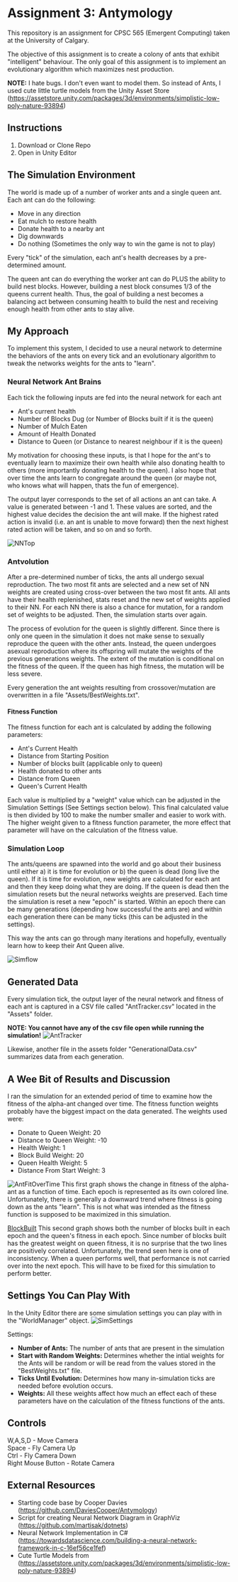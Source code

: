 # Assignment 3: Antymology

This repository is an assignment for CPSC 565 (Emergent Computing) taken at the University of Calgary.

The objective of this assignment is to create a colony of ants that exhibit "intelligent" behaviour. The only goal of this assignment is to implement an evolutionary algorithm which maximizes nest production.

**NOTE:** I hate bugs. I don't even want to model them. So instead of Ants, I used cute little turtle models from the Unity Asset Store (https://assetstore.unity.com/packages/3d/environments/simplistic-low-poly-nature-93894)

## Instructions
1. Download or Clone Repo
2. Open in Unity Editor

## The Simulation Environment
The world is made up of a number of worker ants and a single queen ant. Each ant can do the following:
- Move in any direction
- Eat mulch to restore health
- Donate health to a nearby ant
- Dig downwards
- Do nothing (Sometimes the only way to win the game is not to play)

Every "tick" of the simulation, each ant's health decreases by a pre-determined amount.

The queen ant can do everything the worker ant can do PLUS the ability to build nest blocks. However, building a nest block consumes 1/3 of the queens current health. Thus, the goal of building a nest becomes a balancing act between consuming health to build the nest and receiving enough health from other ants to stay alive.

## My Approach
To implement this system, I decided to use a neural network to determine the behaviors of the ants on every tick and an evolutionary algorithm to tweak the networks weights for the ants to "learn".

### Neural Network Ant Brains
Each tick the following inputs are fed into the neural network for each ant
- Ant's current health
- Number of Blocks Dug (or Number of Blocks built if it is the queen)
- Number of Mulch Eaten
- Amount of Health Donated
- Distance to Queen (or Distance to nearest neighbour if it is the queen)

My motivation for choosing these inputs, is that I hope for the ant's to eventually learn to maximize their own health while also donating health to others (more importantly donating health to the queen). I also hope that over time the ants learn to congregate around the queen (or maybe not, who knows what will happen, thats the fun of emergence).

The output layer corresponds to the set of all actions an ant can take. A value is generated between -1 and 1. These values are sorted, and the highest value decides the decision the ant will make. If the highest rated action is invalid (i.e. an ant is unable to move forward) then the next highest rated action will be taken, and so on and so forth.

![NNTop](Images/NNTopology.png)

### Antvolution
After a pre-determined number of ticks, the ants all undergo sexual reproduction. The two most fit ants are selected and a new set of NN weights are created using cross-over between the two most fit ants. All ants have their health replenished, stats reset and the new set of weights applied to their NN. For each NN there is also a chance for mutation, for a random set of weights to be adjusted. Then, the simulation starts over again.

The process of evolution for the queen is slightly different. Since there is only one queen in the simulation it does not make sense to sexually reproduce the queen with the other ants. Instead, the queen undergoes asexual reproduction where its offspring will mutate the weights of the previous generations weights. The extent of the mutation is conditional on the fitness of the queen. If the queen has high fitness, the mutation will be less severe.

Every generation the ant weights resulting from crossover/mutation are overwritten in a file "Assets/BestWeights.txt".

#### Fitness Function
The fitness function for each ant is calculated by adding the following parameters:
* Ant's Current Health
* Distance from Starting Position
* Number of blocks built (applicable only to queen)
* Health donated to other ants
* Distance from Queen
* Queen's Current Health

Each value is multiplied by a "weight" value which can be adjusted in the Simulation Settings (See Settings section below). This final calculated value is then divided by 100 to make the number smaller and easier to work with. The higher weight given to a fitness function parameter, the more effect that parameter will have on the calculation of the fitness value.

### Simulation Loop
The ants/queens are spawned into the world and go about their business until either a) it is time for evolution or b) the queen is dead (long live the queen). If it is time for evolution, new weights are calculated for each ant and then they keep doing what they are doing. If the queen is dead then the simulation resets but the neural networks weights are preserved. Each time the simulation is reset a new "epoch" is started. Within an epoch there can be many generations (depending how successful the ants are) and within each generation there can be many ticks (this can be adjusted in the settings).

This way the ants can go through many iterations and hopefully, eventually learn how to keep their Ant Queen alive.


![Simflow](Images/Antymology_SimFlow.png)



## Generated Data
Every simulation tick, the output layer of the neural network and fitness of each ant is captured in a CSV file called "AntTracker.csv" located in the "Assets" folder.

**NOTE: You cannot have any of the  csv file open while running the simulation!**
![AntTracker](Images/AntTracker.png)

Likewise, another file in the assets folder "GenerationalData.csv" summarizes data from each generation.

## A Wee Bit of Results and Discussion
I ran the simulation for an extended period of time to examine how the fitness of the alpha-ant changed over time. The fitness function weights probably have the biggest impact on the data generated. The weights used were:
* Donate to Queen Weight: 20
* Distance to Queen Weight: -10
* Health Weight: 1
* Block Build Weight: 20
* Queen Health Weight: 5
* Distance From Start Weight: 3

![AntFitOverTime](Images/AntFitOverTime.png)
This first graph shows the change in fitness of the alpha-ant as a function of time. Each epoch is represented as its own colored line. Unfortunately, there is generally a downward trend where fitness is going down as the ants "learn". This is not what was intended as the fitness function is supposed to be maximized in this simulation.

[BlockBuilt](Images/BlocksBuiltOverTime.png)
This second graph shows both the number of blocks built in each epoch and the queen's fitness in each epoch. Since number of blocks built has the greatest weight on queen fitness, it is no surprise that the two lines are positively correlated. Unfortunately, the trend seen here is one of inconsistency. When a queen performs well, that performance is not carried over into the next epoch. This will have to be fixed for this simulation to perform better.

## Settings You Can Play With
In the Unity Editor there are some simulation settings you can play with in the "WorldManager" object.
![SimSettings](Images/SimManager.png)

Settings:
* **Number of Ants:** The number of ants that are present in the simulation
* **Start with Random Weights:** Determines whether the intial weights for the Ants will be random or will be read from the values stored in the "BestWeights.txt" file.
* **Ticks Until Evolution:** Determines how many in-simulation ticks are needed before evolution occurs.
* **Weights:** All these weights affect how much an effect each of these parameters have on the calculation of the fitness functions of the ants.

## Controls
W,A,S,D - Move Camera </br>
Space - Fly Camera Up </br>
Ctrl - Fly Camera Down </br>
Right Mouse Button - Rotate Camera </br>

## External Resources
* Starting code base by Cooper Davies (https://github.com/DaviesCooper/Antymology)
* Script for creating Neural Network Diagram in GraphViz (https://github.com/martisak/dotnets)
* Neural Network Implementation in C# (https://towardsdatascience.com/building-a-neural-network-framework-in-c-16ef56ce1fef)
* Cute Turtle Models from (https://assetstore.unity.com/packages/3d/environments/simplistic-low-poly-nature-93894)

